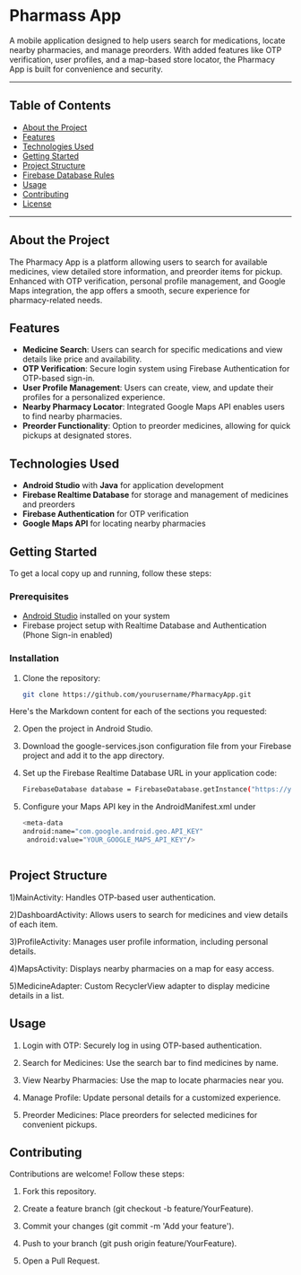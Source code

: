 # Pharmass App

A mobile application designed to help users search for medications, locate nearby pharmacies, and manage preorders. With added features like OTP verification, user profiles, and a map-based store locator, the Pharmacy App is built for convenience and security.

---

## Table of Contents
- [About the Project](#about-the-project)
- [Features](#features)
- [Technologies Used](#technologies-used)
- [Getting Started](#getting-started)
- [Project Structure](#project-structure)
- [Firebase Database Rules](#firebase-database-rules)
- [Usage](#usage)
- [Contributing](#contributing)
- [License](#license)

---

## About the Project
The Pharmacy App is a platform allowing users to search for available medicines, view detailed store information, and preorder items for pickup. Enhanced with OTP verification, personal profile management, and Google Maps integration, the app offers a smooth, secure experience for pharmacy-related needs.

## Features
- **Medicine Search**: Users can search for specific medications and view details like price and availability.
- **OTP Verification**: Secure login system using Firebase Authentication for OTP-based sign-in.
- **User Profile Management**: Users can create, view, and update their profiles for a personalized experience.
- **Nearby Pharmacy Locator**: Integrated Google Maps API enables users to find nearby pharmacies.
- **Preorder Functionality**: Option to preorder medicines, allowing for quick pickups at designated stores.

## Technologies Used
- **Android Studio** with **Java** for application development
- **Firebase Realtime Database** for storage and management of medicines and preorders
- **Firebase Authentication** for OTP verification
- **Google Maps API** for locating nearby pharmacies

## Getting Started
To get a local copy up and running, follow these steps:

### Prerequisites
- [Android Studio](https://developer.android.com/studio) installed on your system
- Firebase project setup with Realtime Database and Authentication (Phone Sign-in enabled)

### Installation
1. Clone the repository:
   ```bash
   git clone https://github.com/yourusername/PharmacyApp.git
Here's the Markdown content for each of the sections you requested:



2. Open the project in Android Studio.


3. Download the google-services.json configuration file from your Firebase project and add it to the app directory.


4. Set up the Firebase Realtime Database URL in your application code:
   ```bash
   FirebaseDatabase database = FirebaseDatabase.getInstance("https://your-database-url.firebaseio.com");
5. Configure your Maps API key in the AndroidManifest.xml under <application>
   ```bash
   <meta-data
   android:name="com.google.android.geo.API_KEY"
    android:value="YOUR_GOOGLE_MAPS_API_KEY"/>



## Project Structure

1)MainActivity: Handles OTP-based user authentication.

2)DashboardActivity: Allows users to search for medicines and view details of each item.

3)ProfileActivity: Manages user profile information, including personal details.

4)MapsActivity: Displays nearby pharmacies on a map for easy access.

5)MedicineAdapter: Custom RecyclerView adapter to display medicine details in a list.




## Usage

1. Login with OTP: Securely log in using OTP-based authentication.


2. Search for Medicines: Use the search bar to find medicines by name.


3. View Nearby Pharmacies: Use the map to locate pharmacies near you.


4. Manage Profile: Update personal details for a customized experience.


5. Preorder Medicines: Place preorders for selected medicines for convenient pickups.



## Contributing

Contributions are welcome! Follow these steps:

1. Fork this repository.


2. Create a feature branch (git checkout -b feature/YourFeature).


3. Commit your changes (git commit -m 'Add your feature').


4. Push to your branch (git push origin feature/YourFeature).


5. Open a Pull Request.
